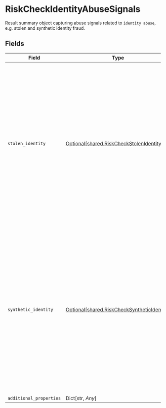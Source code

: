 # RiskCheckIdentityAbuseSignals

Result summary object capturing abuse signals related to `identity abuse`, e.g. stolen and synthetic identity fraud.


## Fields

| Field                                                                                                                                                                                                                             | Type                                                                                                                                                                                                                              | Required                                                                                                                                                                                                                          | Description                                                                                                                                                                                                                       |
| --------------------------------------------------------------------------------------------------------------------------------------------------------------------------------------------------------------------------------- | --------------------------------------------------------------------------------------------------------------------------------------------------------------------------------------------------------------------------------- | --------------------------------------------------------------------------------------------------------------------------------------------------------------------------------------------------------------------------------- | --------------------------------------------------------------------------------------------------------------------------------------------------------------------------------------------------------------------------------- |
| `stolen_identity`                                                                                                                                                                                                                 | [Optional[shared.RiskCheckStolenIdentity]](../../models/shared/riskcheckstolenidentity.md)                                                                                                                                        | :heavy_check_mark:                                                                                                                                                                                                                | Field containing the data used in determining the outcome of the stolen identity risk check.<br/><br/>Contains the following fields:<br/><br/>`score` - A score from 0 to 100 indicating the likelihood that the user is a stolen identity. |
| `synthetic_identity`                                                                                                                                                                                                              | [Optional[shared.RiskCheckSyntheticIdentity]](../../models/shared/riskchecksyntheticidentity.md)                                                                                                                                  | :heavy_check_mark:                                                                                                                                                                                                                | Field containing the data used in determining the outcome of the synthetic identity risk check.<br/><br/>Contains the following fields:<br/><br/>`score` - A score from 0 to 100 indicating the likelihood that the user is a synthetic identity. |
| `additional_properties`                                                                                                                                                                                                           | Dict[str, *Any*]                                                                                                                                                                                                                  | :heavy_minus_sign:                                                                                                                                                                                                                | N/A                                                                                                                                                                                                                               |